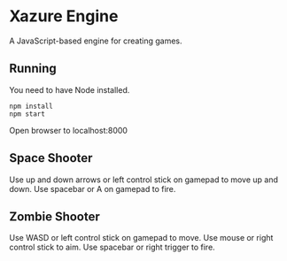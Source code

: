 # Xazure Engine

A JavaScript-based engine for creating games.

## Running

You need to have Node installed.

    npm install
    npm start
    
Open browser to localhost:8000


## Space Shooter

Use up and down arrows or left control stick on gamepad to move up and down.
Use spacebar or A on gamepad to fire.

## Zombie Shooter

Use WASD or left control stick on gamepad to move.
Use mouse or right control stick to aim.
Use spacebar or right trigger to fire.